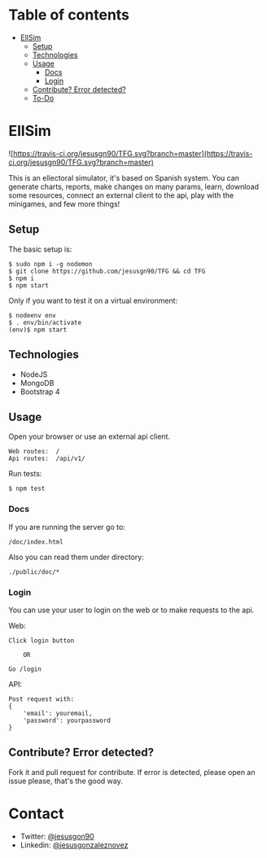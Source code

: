 # Table of contents 

* [EllSim](#ellsim)
  * [Setup](#setup)
  * [Technologies](#technologies)
  * [Usage](#usage)
    * [Docs](#docs)
    * [Login](#login)
  * [Contribute? Error detected?](#contribute-error-detected)
  * [To-Do](#to-do)
  
# EllSim

![https://travis-ci.org/jesusgn90/TFG.svg?branch=master](https://travis-ci.org/jesusgn90/TFG.svg?branch=master)

This is an ellectoral simulator, it's based on Spanish system. You can generate charts, reports, make changes on many params, learn, download some resources, connect an external client to the api, play with the minigames, and few more things!

## Setup

The basic setup is:

    $ sudo npm i -g nodemon
    $ git clone https://github.com/jesusgn90/TFG && cd TFG
    $ npm i
    $ npm start

Only if you want to test it on a virtual environment:

    $ nodeenv env
    $ . env/bin/activate
    (env)$ npm start   

## Technologies

* NodeJS
* MongoDB
* Bootstrap 4

## Usage

Open your browser or use an external api client.

    Web routes:  /
    Api routes:  /api/v1/

Run tests:

    $ npm test


### Docs

If you are running the server go to:
    
    /doc/index.html
        
Also you can read them under directory:

    ./public/doc/*
   
### Login   
   
You can use your user to login on the web or to make requests to the api. 

Web:

    Click login button
    
        OR
    
    Go /login

API:

    Post request with:
    {
        'email': youremail,
        'password': yourpassword
    }

## Contribute? Error detected? 

Fork it and pull request for contribute. If error is detected, please open an issue please, that's the good way.

# Contact

* Twitter: [@jesusgon90](https://twitter.com/jesusgon90)
* Linkedin: [@jesusgonzaleznovez](https://www.linkedin.com/in/jesusgonzaleznovez)